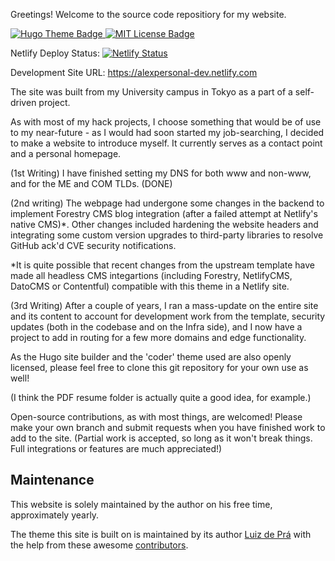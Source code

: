 Greetings! Welcome to the source code repositiory for my website.

<p>
    <a href="https://themes.gohugo.io/hugo-coder/">
      <img src="https://img.shields.io/badge/theme-hugo--coder-2b8cbe" alt="Hugo Theme Badge"">
    </a>
    <a href="https://github.com/luizdepra/hugo-coder/blob/master/LICENSE.txt">
      <img src="https://img.shields.io/github/license/luizdepra/hugo-coder.svg" alt="MIT License Badge">
    </a>
</p>
                                                                                                       
Netlify Deploy Status: [![Netlify Status](https://api.netlify.com/api/v1/badges/d84dcaba-d0be-4855-80ae-104b2bb87865/deploy-status)](https://app.netlify.com/sites/alexpersonal-dev/deploys)

Development Site URL: https://alexpersonal-dev.netlify.com

The site was built from my University campus in Tokyo as a part of a self-driven project.

As with most of my hack projects, I choose something that would be of use to my near-future - as I would had soon started my job-searching, I decided to make a website to introduce myself. It currently serves as a contact point and a personal homepage.

(1st Writing) I have finished setting my DNS for both www and non-www, and for the ME and COM TLDs. (DONE)

(2nd writing) The webpage had undergone some changes in the backend to implement Forestry CMS blog integration (after a failed attempt at Netlify's native CMS)*. Other changes included hardening the website headers and integrating some custom version upgrades to third-party libraries to resolve GitHub ack'd CVE security notifications.

*It is quite possible that recent changes from the upstream template have made all headless CMS integartions (including Forestry, NetlifyCMS, DatoCMS or Contentful) compatible with this theme in a Netlify site.

(3rd Writing) After a couple of years, I ran a mass-update on the entire site and its content to account for development work from the template, security updates (both in the codebase and on the Infra side), and I now have a project to add in routing for a few more domains and edge functionality.

As the Hugo site builder and the 'coder' theme used are also openly licensed, please feel free to clone this git repository for your own use as well!

(I think the PDF resume folder is actually quite a good idea, for example.)
                                                                                               
Open-source contributions, as with most things, are welcomed! Please make your own branch and submit requests when you have finished work to add to the site. (Partial work is accepted, so long as it won't break things. Full integrations or features are much appreciated!)

## Maintenance

This website is solely maintained by the author on his free time, approximately yearly.

The theme this site is built on is maintained by its author [Luiz de Prá](https://github.com/luizdepra) with the help from these awesome [contributors](CONTRIBUTORS.md).
